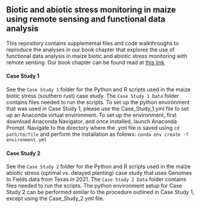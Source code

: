 ## Biotic and abiotic stress monitoring in maize using remote sensing and functional data analysis

This repository contains supplemental files and code walkthroughs to reproduce the analyses in our book chapter that explores the use of functional data analysis in maize biotic and abiotic stress monitoring with remote sensing.
Our book chapter can be found read at [this link](https://insert_link_here).

#### Case Study 1
See the `Case Study 1` folder for the Python and R scripts used in the maize biotic stress (southern rust) case study.
The `Case Study 1 Data` folder contains files needed to run the scripts.
To set up the python environment that was used in Case Study 1, please use the Case_Study_1.yml file to set up an Anaconda virtual environment.
To set up the environment, first download Anaconda Navigator, and once installed, launch Anaconda Prompt. Navigate to the directory where the .yml file is saved using `cd path/to/file` and perform the installation as follows:
`conda env create -f environment.yml`

#### Case Study 2
See the `Case Study 2` folder for the Python and R scripts used in the maize abiotic stress (optimal vs. delayed planting) case study that uses Genomes to Fields data from Texas in 2021.
The `Case Study 2 Data` folder contains files needed to run the scripts.
The python environment setup for Case Study 2 can be performed similar to the procedure outlined in Case Study 1, except using the Case_Study_2.yml file.

